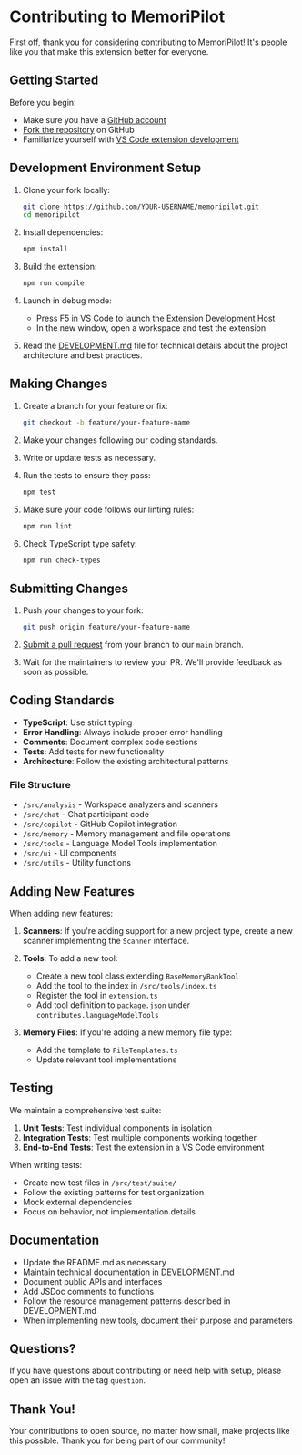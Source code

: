 # Contributing to MemoriPilot

First off, thank you for considering contributing to MemoriPilot! It's people like you that make this extension better for everyone.

## Getting Started

Before you begin:
- Make sure you have a [GitHub account](https://github.com/signup)
- [Fork the repository](https://github.com/Deltaidiots/memoripilot/fork) on GitHub
- Familiarize yourself with [VS Code extension development](https://code.visualstudio.com/api)

## Development Environment Setup

1. Clone your fork locally:
   ```bash
   git clone https://github.com/YOUR-USERNAME/memoripilot.git
   cd memoripilot
   ```

2. Install dependencies:
   ```bash
   npm install
   ```

3. Build the extension:
   ```bash
   npm run compile
   ```

4. Launch in debug mode:
   - Press F5 in VS Code to launch the Extension Development Host
   - In the new window, open a workspace and test the extension

5. Read the [DEVELOPMENT.md](./DEVELOPMENT.md) file for technical details about the project architecture and best practices.

## Making Changes

1. Create a branch for your feature or fix:
   ```bash
   git checkout -b feature/your-feature-name
   ```

2. Make your changes following our coding standards.

3. Write or update tests as necessary.

4. Run the tests to ensure they pass:
   ```bash
   npm test
   ```

5. Make sure your code follows our linting rules:
   ```bash
   npm run lint
   ```

6. Check TypeScript type safety:
   ```bash
   npm run check-types
   ```

## Submitting Changes

1. Push your changes to your fork:
   ```bash
   git push origin feature/your-feature-name
   ```

2. [Submit a pull request](https://github.com/Deltaidiots/memoripilot/compare) from your branch to our `main` branch.

3. Wait for the maintainers to review your PR. We'll provide feedback as soon as possible.

## Coding Standards

- **TypeScript**: Use strict typing
- **Error Handling**: Always include proper error handling
- **Comments**: Document complex code sections
- **Tests**: Add tests for new functionality
- **Architecture**: Follow the existing architectural patterns

### File Structure

- `/src/analysis` - Workspace analyzers and scanners
- `/src/chat` - Chat participant code
- `/src/copilot` - GitHub Copilot integration
- `/src/memory` - Memory management and file operations
- `/src/tools` - Language Model Tools implementation
- `/src/ui` - UI components
- `/src/utils` - Utility functions

## Adding New Features

When adding new features:

1. **Scanners**: If you're adding support for a new project type, create a new scanner implementing the `Scanner` interface.

2. **Tools**: To add a new tool:
   - Create a new tool class extending `BaseMemoryBankTool`
   - Add the tool to the index in `/src/tools/index.ts`
   - Register the tool in `extension.ts`
   - Add tool definition to `package.json` under `contributes.languageModelTools`

3. **Memory Files**: If you're adding a new memory file type:
   - Add the template to `FileTemplates.ts`
   - Update relevant tool implementations

## Testing

We maintain a comprehensive test suite:

1. **Unit Tests**: Test individual components in isolation
2. **Integration Tests**: Test multiple components working together
3. **End-to-End Tests**: Test the extension in a VS Code environment

When writing tests:
- Create new test files in `/src/test/suite/`
- Follow the existing patterns for test organization
- Mock external dependencies
- Focus on behavior, not implementation details

## Documentation

- Update the README.md as necessary
- Maintain technical documentation in DEVELOPMENT.md
- Document public APIs and interfaces
- Add JSDoc comments to functions
- Follow the resource management patterns described in DEVELOPMENT.md
- When implementing new tools, document their purpose and parameters

## Questions?

If you have questions about contributing or need help with setup, please open an issue with the tag `question`.

## Thank You!

Your contributions to open source, no matter how small, make projects like this possible. Thank you for being part of our community!
